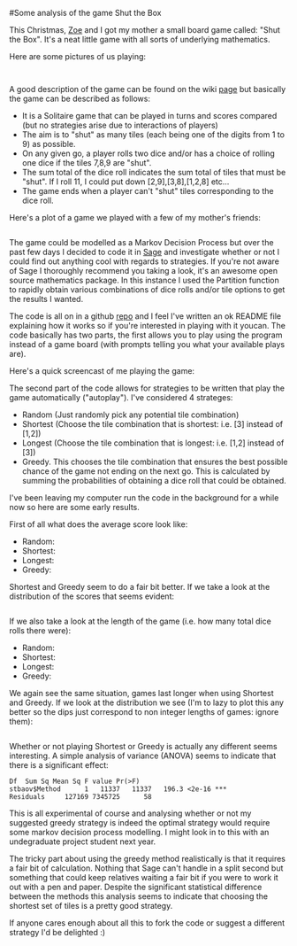 #Some analysis of the game Shut the Box

This Christmas, [Zoe]() and I got my mother a small board game called: "Shut the Box". It's a neat little game with all sorts of underlying mathematics.

Here are some pictures of us playing:

![]()

![]()

A good description of the game can be found on the wiki [page]() but basically the game can be described as follows:

- It is a Solitaire game that can be played in turns and scores compared (but no strategies arise due to interactions of players)
- The aim is to "shut" as many tiles (each being one of the digits from 1 to 9) as possible.
- On any given go, a player rolls two dice and/or has a choice of rolling one dice if the tiles 7,8,9 are "shut".
- The sum total of the dice roll indicates the sum total of tiles that must be "shut". If I roll 11, I could put down [2,9],[3,8],[1,2,8] etc...
- The game ends when a player can't "shut" tiles corresponding to the dice roll.

Here's a plot of a game we played with a few of my mother's friends:

![]()

The game could be modelled as a Markov Decision Process but over the past few days I decided to code it in [Sage]() and investigate whether or not I could find out anything cool with regards to strategies. If you're not aware of Sage I thoroughly recommend you taking a look, it's an awesome open source mathematics package. In this instance I used the Partition function to rapidly obtain various combinations of dice rolls and/or tile options to get the results I wanted.

The code is all on in a github [repo]() and I feel I've written an ok README file explaining how it works so if you're interested in playing with it youcan. The code basically has two parts, the first allows you to play using the program instead of a game board (with prompts telling you what your available plays are).

Here's a quick screencast of me playing the game:

The second part of the code allows for strategies to be written that play the game automatically ("autoplay"). I've considered 4 strateges:

- Random (Just randomly pick any potential tile combination)
- Shortest (Choose the tile combination that is shortest: i.e. [3] instead of [1,2])
- Longest (Choose the tile combination that is longest: i.e. [1,2] instead of [3])
- Greedy. This chooses the tile combination that ensures the best possible chance of the game not ending on the next go. This is calculated by summing the probabilities of obtaining a dice roll that could be obtained.

I've been leaving my computer run the code in the background for a while now so here are some early results.

First of all what does the average score look like:

- Random:
- Shortest:
- Longest:
- Greedy:

Shortest and Greedy seem to do a fair bit better. If we take a look at the distribution of the scores that seems evident:

![]()

If we also take a look at the length of the game (i.e. how many total dice rolls there were):

- Random:
- Shortest:
- Longest:
- Greedy:

We again see the same situation, games last longer when using Shortest and Greedy. If we look at the distribution we see (I'm to lazy to plot this any better so the dips just correspond to non integer lengths of games: ignore them):

![]()

Whether or not playing Shortest or Greedy is actually any different seems interesting. A simple analysis of variance (ANOVA) seems to indicate that there is a significant effect:

    Df  Sum Sq Mean Sq F value Pr(>F)
    stbaov$Method      1   11337   11337   196.3 <2e-16 ***
    Residuals     127169 7345725      58


This is all experimental of course and analysing whether or not my suggested greedy strategy is indeed the optimal strategy would require some markov decision process modelling. I might look in to this with an undegraduate project student next year.

The tricky part about using the greedy method realistically is that it requires a fair bit of calculation. Nothing that Sage can't handle in a split second but something that could keep relatives waiting a fair bit if you were to work it out with a pen and paper. Despite the significant statistical difference between the methods this analysis seems to indicate that choosing the shortest set of tiles is a pretty good strategy.

If anyone cares enough about all this to fork the code or suggest a different strategy I'd be delighted :)

